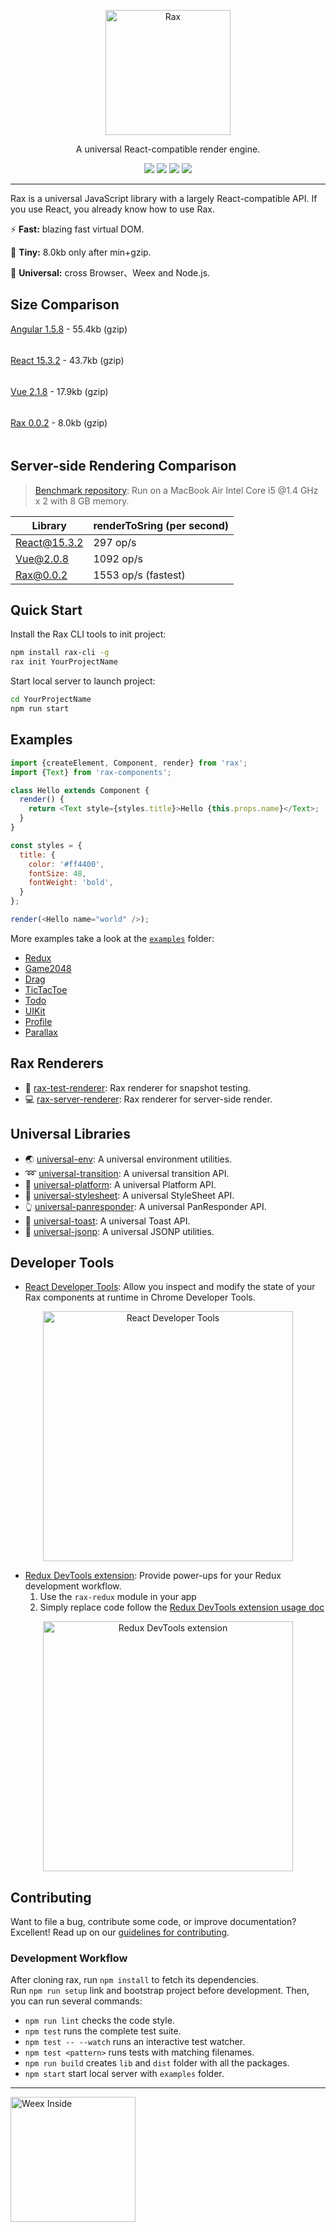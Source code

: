 <p align="center">
  <a href="https://rax.taobaofed.org">
    <img alt="Rax" src="https://gw.alicdn.com/L1/461/1/40137b64ab73a123e78d8246cd81c8379358c999_400x400.jpg" width="200">
  </a>
</p>

<p align="center">
A universal React-compatible render engine.
</p>

<p align="center">
<img src="https://img.shields.io/npm/l/rax.svg">
<img src="https://img.shields.io/npm/v/rax.svg">
<img src="https://img.shields.io/npm/dm/rax.svg">
<img src="https://travis-ci.org/alibaba/rax.svg">
</p>

---

Rax is a universal JavaScript library with a largely React-compatible API. If you use React, you already know how to use Rax.

:zap: **Fast:** blazing fast virtual DOM.

:dart: **Tiny:** 8.0kb only after min+gzip.

:art: **Universal:** cross Browser、Weex and Node.js.

## Size Comparison

[Angular 1.5.8](https://unpkg.com/angular@1.5.8/angular.min.js) - 55.4kb (gzip)

<img width="100%" height="5" src="https://cloud.githubusercontent.com/assets/2505411/20559178/59a527a0-b1ae-11e6-9b71-581323ac22f8.png">

[React 15.3.2](https://unpkg.com/react@15.3.2/dist/react.min.js) - 43.7kb (gzip)

<img width="78.88%" height="5" src="https://cloud.githubusercontent.com/assets/2505411/20559178/59a527a0-b1ae-11e6-9b71-581323ac22f8.png">

[Vue 2.1.8](https://unpkg.com/vue@2.1.8/dist/vue.runtime.min.js) - 17.9kb (gzip)

<img width="32.25%" height="5" src="https://cloud.githubusercontent.com/assets/2505411/20559178/59a527a0-b1ae-11e6-9b71-581323ac22f8.png">

[Rax 0.0.2](https://unpkg.com/rax@0.0.2/dist/rax.min.js) - 8.0kb (gzip)

<img width="14.44%" height="5" src="https://cloud.githubusercontent.com/assets/2505411/20559178/59a527a0-b1ae-11e6-9b71-581323ac22f8.png">

## Server-side Rendering Comparison
> [Benchmark repository](https://github.com/taobaofed/server-side-rendering-comparison): Run on a MacBook Air Intel Core i5 @1.4 GHz x 2 with 8 GB memory.

| Library      | renderToSring (per second)  |
|--------------|-----------------------------|
| React@15.3.2 | 297 op/s                    |
| Vue@2.0.8    | 1092 op/s                   |
| Rax@0.0.2    | 1553 op/s (fastest)         |


## Quick Start

Install the Rax CLI tools to init project:

```sh
npm install rax-cli -g
rax init YourProjectName
```

Start local server to launch project:
```sh
cd YourProjectName
npm run start
```

## Examples

```js
import {createElement, Component, render} from 'rax';
import {Text} from 'rax-components';

class Hello extends Component {
  render() {
    return <Text style={styles.title}>Hello {this.props.name}</Text>;
  }
}

const styles = {
  title: {
    color: '#ff4400',
    fontSize: 48,
    fontWeight: 'bold',
  }
};

render(<Hello name="world" />);
```

More examples take a look at the [`examples`](/examples/) folder:
* [Redux](/examples/redux)
* [Game2048](/examples/game2048)
* [Drag](/examples/drag)
* [TicTacToe](/examples/tictactoe)
* [Todo](/examples/todo)
* [UIKit](/examples/uikit)
* [Profile](/examples/profile)
* [Parallax](/examples/parallax)

## Rax Renderers

* :traffic_light: [rax-test-renderer](/packages/rax-test-renderer): Rax renderer for snapshot testing.
* :computer: [rax-server-renderer](/packages/rax-server-renderer): Rax renderer for server-side render.

## Universal Libraries

* :earth_asia: [universal-env](/packages/universal-env): A universal environment utilities.
* :loop: [universal-transition](/packages/universal-transition): A universal transition API.
* :iphone: [universal-platform](/packages/universal-platform): A universal Platform API.
* :bikini: [universal-stylesheet](/packages/universal-stylesheet): A universal StyleSheet API.
* :point_up_2: [universal-panresponder](/packages/universal-panresponder): A universal PanResponder API.
* :speech_balloon: [universal-toast](/packages/universal-panresponder): A universal Toast API.
* :postbox: [universal-jsonp](/packages/universal-jsonp): A universal JSONP utilities.


## Developer Tools

* [React Developer Tools](https://github.com/facebook/react-devtools): Allow you inspect and modify the state of your Rax components at runtime in Chrome Developer Tools.

<p align="center">
<img alt="React Developer Tools" src="https://cloud.githubusercontent.com/assets/677114/21539681/0a442c54-cde4-11e6-89cd-687dbc244d94.png" width="400">
</p>

* [Redux DevTools extension](https://github.com/zalmoxisus/redux-devtools-extension): Provide power-ups for your Redux development workflow.
  1. Use the `rax-redux` module in your app
  2. Simply replace code follow the [Redux DevTools extension usage doc](https://github.com/zalmoxisus/redux-devtools-extension#usage)

<p align="center">
<img alt="Redux DevTools extension" src="https://cloud.githubusercontent.com/assets/677114/21539902/f66d25a8-cde5-11e6-8f68-f0fadbff66b7.png" width="400">
</p>

## Contributing

Want to file a bug, contribute some code, or improve documentation? Excellent! Read up on our [guidelines for contributing](./.github/CONTRIBUTING.md).

### Development Workflow

After cloning rax, run `npm install` to fetch its dependencies.  
Run `npm run setup` link and bootstrap project before development.
Then, you can run several commands:

* `npm run lint` checks the code style.
* `npm test` runs the complete test suite.
* `npm test -- --watch` runs an interactive test watcher.
* `npm test <pattern>` runs tests with matching filenames.
* `npm run build` creates `lib` and `dist` folder with all the packages.
* `npm start` start local server with `examples` folder.

---
<a href="https://alibaba.github.io/weex/">
<img alt="Weex Inside" src="https://cloud.githubusercontent.com/assets/677114/21266275/575eabee-c3e0-11e6-92d2-ad57e99372f2.png" width="200">
</a>

